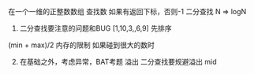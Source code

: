 在一个一维的正整数数组 查找数 如果有返回下标，否则-1
二分查找 N => logN

1. 二分查找要注意的问题和BUG
[1,10,3,,6,9] 先排序


(min + max)/2 内存的限制 如果碰到很大的数时

2. 在基础之外，考虑异常，BAT考题
溢出 二分查找要规避溢出 mid
